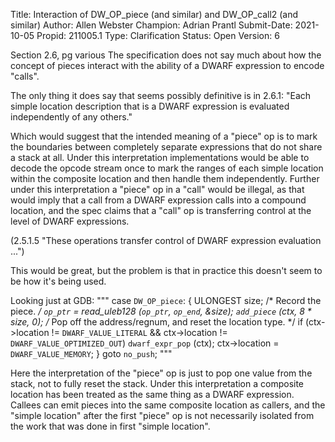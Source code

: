 Title:       Interaction of DW_OP_piece (and similar) and DW_OP_call2 (and similar)
Author:      Allen Webster
Champion:    Adrian Prantl
Submit-Date: 2021-10-05
Propid:      211005.1
Type:        Clarification
Status:      Open
Version:     6

Section 2.6, pg various
The specification does not say much about how the concept of pieces interact 
with the ability of a DWARF expression to encode "calls".

The only thing it does say that seems possibly definitive is in 2.6.1:
"Each simple location description that is a DWARF expression is evaluated 
independently of any others."

Which would suggest that the intended meaning of a "piece" op is to mark 
the boundaries between completely separate expressions that do not share 
a stack at all. Under this interpretation implementations would be able 
to decode the opcode stream once to mark the ranges of each simple location 
within the composite location and then handle them independently. Further 
under this interpretation a "piece" op in a "call" would be illegal, as 
that would imply that a call from a DWARF expression calls into a compound 
location, and the spec claims that a "call" op is transferring control at 
the level of DWARF expressions.

(2.5.1.5 "These operations transfer control of DWARF expression evaluation ...")

This would be great, but the problem is that in practice this doesn't seem 
to be how it's being used.

Looking just at GDB:
"""
        case `DW_OP_piece`:
          {
            ULONGEST size;
            /* Record the piece.  */
            `op_ptr` = read_uleb128 (`op_ptr`, `op_end`, &size);
        `add_piece` (ctx, 8 * size, 0);
            /* Pop off the address/regnum, and reset the location
           type.  */
        if (ctx->location != `DWARF_VALUE_LITERAL`
        && ctx->location != `DWARF_VALUE_OPTIMIZED_OUT`)
          `dwarf_expr_pop` (ctx);
            ctx->location = `DWARF_VALUE_MEMORY`;
          }
          goto `no_push`;
"""

Here the interpretation of the "piece" op is just to pop one value from the 
stack, not to fully reset the stack. Under this interpretation a composite 
location has been treated as the same thing as a DWARF expression. Callees 
can emit pieces into the same composite location as callers, and the "simple 
location" after the first "piece" op is not necessarily isolated from the 
work that was done in first "simple location".

